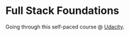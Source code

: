 # Full Stack Foundations

Going through this self-paced course @ [Udacity](https://www.udacity.com/course/full-stack-foundations--ud088).